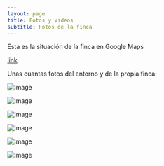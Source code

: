 ```yaml
---
layout: page
title: Fotos y Videos
subtitle: Fotos de la finca
---
```


Esta es la situación de la finca en Google Maps

[link](https://www.google.es/maps/@43.1805418,-8.2503188,2801m/data=!3m1!1e3)

Unas cuantas fotos del entorno y de la propia finca:

![image](https://scontent.fmad3-2.fna.fbcdn.net/t31.0-8/13323382_629377520543463_480087849843982654_o.jpg)

![image](https://scontent.fmad3-2.fna.fbcdn.net/t31.0-8/13350531_629377510543464_6297269428658642397_o.jpg)

![image](https://scontent.fmad3-2.fna.fbcdn.net/t31.0-8/13350340_629377403876808_4683909797300390596_o.jpg)

![image](https://scontent.fmad3-2.fna.fbcdn.net/t31.0-8/13329570_629377523876796_4851269159453367096_o.jpg)

![image](https://scontent.fmad3-2.fna.fbcdn.net/t31.0-8/13350527_629377620543453_168651841806944820_o.jpg)

![image](https://scontent.fmad3-2.fna.fbcdn.net/t31.0-8/13340232_629377610543454_6401312995344302090_o.jpg)
